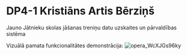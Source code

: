 # DP4-1 Kristiāns Artis Bērziņš
Jauno Jātnieku skolas jāšanas treniņu datu uzskaites un pārvaldības sistēma

Vizuālā pamata funkcionalitātes demonstrācija:
![opera_WcXJGs96ky](https://github.com/kristuu/jjs_parvaldiba/assets/78017281/16d87aae-7cf9-4aa1-bc14-a4af4a9b81ac)
